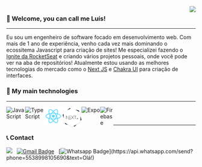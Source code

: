   <img src="https://github-readme-stats.vercel.app/api/top-langs/?username=luisspassos&langs_count=10&layout=compact&theme=dark" align="right">

  <h3>👋 Welcome, you can call me Luís!</h3>
  <hr>
  
Eu sou um engenheiro de software focado em desenvolvimento web. Com mais de 1 ano de experiência, venho cada vez mais dominando o ecossitema Javascript para criação de sites! Me especializei fazendo o [Ignite da RocketSeat](https://i.imgur.com/K5e99Aa.jpg) e criando vários projetos pessoais, onde você pode ver na aba de repositórios! Atualmente estou usando as melhores tecnologias do mercado como o [Next JS](https://nextjs.org/) e [Chakra UI](https://chakra-ui.com/) para criação de interfaces.

  <h3>🧡 My main technologies</h3>
  <hr>
  <a href='https://developer.mozilla.org/pt-BR/docs/Web/JavaScript' target='_blank'><img align="left" alt="JavaScript" src="https://cdn.icon-icons.com/icons2/2108/PNG/512/javascript_icon_130900.png" width="50"></a>
  <a href='https://www.typescriptlang.org/'><img align="left" alt="TypeScript" src="https://upload.wikimedia.org/wikipedia/commons/thumb/4/4c/Typescript_logo_2020.svg/512px-Typescript_logo_2020.svg.png" width="50"></a>
  <a href='https://pt-br.reactjs.org/'><img align="left" alt="React" src="https://raw.githubusercontent.com/github/explore/80688e429a7d4ef2fca1e82350fe8e3517d3494d/topics/react/react.png" width="50"></a>
  <a href='https://nextjs.org/'><img align="left" alt="Next JS" src="https://raw.githubusercontent.com/Rohan-Shakya/Rohan-Shakya/master/images/next_logo.png" width="50"></a>
  <a href='https://expo.dev/'><img align="left" alt="Expo" src="https://seeklogo.com/images/E/expo-logo-01BB2BCFC3-seeklogo.com.png" width="50"></a>
  <a href='https://firebase.google.com/?hl=pt'><img align="left" alt="Firebase" src="https://seeklogo.com/images/F/firebase-logo-402F407EE0-seeklogo.com.png" width="35"></a>
  
  <br>
  <br>
  
  ---
  
  <h3>📞 Contact</h3>

![](https://dcbadge.vercel.app/api/shield/331479619670638592?compact=true) &nbsp; [![Gmail Badge](https://img.shields.io/badge/-luis.passos013@gmail.com-c14438?style=flat-square&logo=Gmail&logoColor=white&link=mailto:luis.passos013@gmail.com)](mailto:luis.passos013@gmail.com) &nbsp; [![Whatsapp Badge](https://img.shields.io/badge/-Whatsapp-4CA143?style=flat-square&labelColor=4CA143&logo=whatsapp&logoColor=white&link=https://api.whatsapp.com/send?phone=5538998105690&text=Olá!)](https://api.whatsapp.com/send?phone=5538998105690&text=Olá!)


